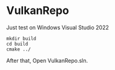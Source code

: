 # VulkanRepo

Just test on Windows Visual Studio 2022

~~~
mkdir build
cd build
cmake ../
~~~

After that, Open VulkanRepo.sln.

